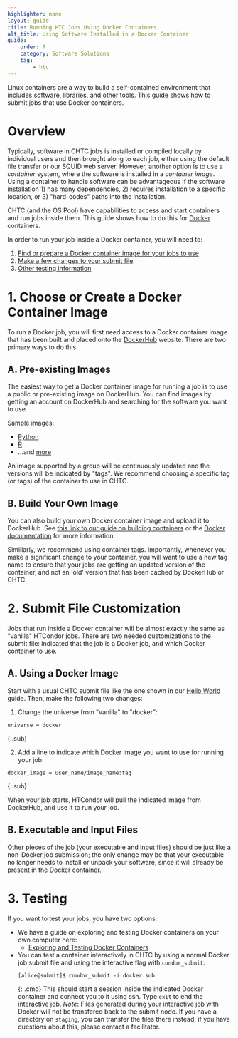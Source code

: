 ```yaml
---
highlighter: none
layout: guide
title: Running HTC Jobs Using Docker Containers
alt_title: Using Software Installed in a Docker Container
guide:
    order: 7
    category: Software Solutions
    tag:
        - htc
---
```


Linux containers are a way to build a self-contained environment that
includes software, libraries, and other tools. This guide shows how to
submit jobs that use Docker containers.

# Overview

Typically, software in CHTC jobs is installed or compiled locally by
individual users and then brought along to each job, either using the
default file transfer or our SQUID web server. However, another option
is to use a *container* system, where the software is installed in a
*container image*. Using a container to handle software can be
advantageous if the software installation 1) has many dependencies, 2)
requires installation to a specific location, or 3) "hard-codes" paths
into the installation.

CHTC (and the OS Pool) have capabilities to access and start containers and
run jobs inside them. This guide shows how to do this for
[Docker](https://www.docker.com/what-docker) containers.

In order to run your job inside a Docker container, you will need to:

1.  [Find or prepare a Docker container image for your jobs to
    use](#1-choose-or-create-a-docker-container-image)
2.  [Make a few changes to your submit file](#2-submit-file-customization)
3.  [Other testing information](#3-testing)

# 1. Choose or Create a Docker Container Image

To run a Docker job, you will first need access to a Docker container
image that has been built and placed onto the
[DockerHub](https://hub.docker.com/) website. There are two primary ways
to do this.

## A. Pre-existing Images

The easiest way to get a Docker container image for running a job is to
use a public or pre-existing image on DockerHub. You can find images by
getting an account on DockerHub and searching for the software you want
to use.

Sample images:

-   [Python](https://hub.docker.com/_/python/)
-   [R](https://hub.docker.com/r/rocker/r-ver/)
-   ...and [more](https://hub.docker.com/explore/)

An image supported by a group will be continuously updated and the
versions will be indicated by "tags". We recommend choosing a specific
tag (or tags) of the container to use in CHTC.

## B. Build Your Own Image

You can also build your own Docker container image and upload it to
DockerHub. See [this link to our guide on building containers](docker-build.html) or the [Docker
documentation](https://docs.docker.com/engine/getstarted/) for more
information.

Simiilarly, we recommend using container tags. Importantly, whenever you make a significant change
to your container, you will want to use a new tag name to ensure that your jobs are getting an
updated version of the container, and not an 'old' version that has been cached by DockerHub 
or CHTC.

# 2. Submit File Customization

Jobs that run inside a Docker container will be almost exactly the same
as "vanilla" HTCondor jobs. There are two needed customizations to the
submit file: indicated that the job is a Docker job, and which Docker
container to use.

## A. Using a Docker Image

Start with a usual CHTC submit file like the one shown in our [Hello
World](helloworld.html) guide. Then, make the following two changes:

1.  Change the universe from "vanilla" to "docker":

```
universe = docker
```
{:.sub}

2.  Add a line to indicate which Docker image you want to use for
    running your job:

```
docker_image = user_name/image_name:tag
```
{:.sub}

When your job starts, HTCondor will pull the indicated image from
DockerHub, and use it to run your job.

## B. Executable and Input Files

Other pieces of the job (your executable and input files) should be just
like a non-Docker job submission; the only change may be that your
executable no longer needs to install or unpack your software, since it
will already be present in the Docker container.

# 3. Testing

If you want to test your jobs, you have two options: 

* We have a guide on exploring and testing Docker containers on your own computer here: 
    * [Exploring and Testing Docker Containers](docker-test.html)
* You can test a container interactively in CHTC by using a normal Docker job submit file and using the 
interactive flag with `condor_submit`: 
    ```
    [alice@submit]$ condor_submit -i docker.sub
    ```
    {: .cmd}
    This should start a session inside the indicated Docker container and connect you to it using ssh. Type `exit` to end the interactive job. *Note*: Files generated during your interactive job with Docker will not be transfered back to the submit node.  If you have a directory on `staging`, you can transfer the files there instead; if you have questions about this, please contact a facilitator. 

